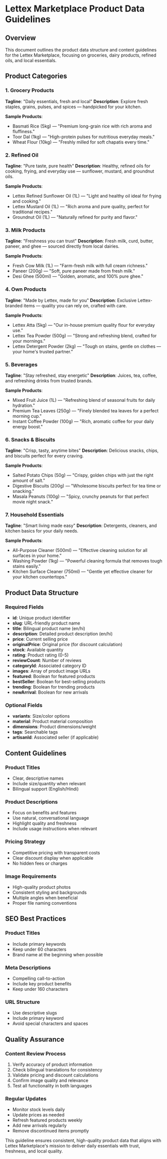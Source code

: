 # Lettex Marketplace Product Data Guidelines

## Overview
This document outlines the product data structure and content guidelines for the Lettex Marketplace, focusing on groceries, dairy products, refined oils, and local essentials.

## Product Categories

### 1. Grocery Products
**Tagline**: "Daily essentials, fresh and local"
**Description**: Explore fresh staples, grains, pulses, and spices — handpicked for your kitchen.

**Sample Products**:
- Basmati Rice (5kg) — "Premium long-grain rice with rich aroma and fluffiness."
- Toor Dal (1kg) — "High-protein pulses for nutritious everyday meals."
- Wheat Flour (10kg) — "Freshly milled for soft chapatis every time."

### 2. Refined Oil
**Tagline**: "Pure taste, pure health"
**Description**: Healthy, refined oils for cooking, frying, and everyday use — sunflower, mustard, and groundnut oils.

**Sample Products**:
- Lettex Refined Sunflower Oil (1L) — "Light and healthy oil ideal for frying and cooking."
- Lettex Mustard Oil (1L) — "Rich aroma and pure quality, perfect for traditional recipes."
- Groundnut Oil (1L) — "Naturally refined for purity and flavor."

### 3. Milk Products
**Tagline**: "Freshness you can trust"
**Description**: Fresh milk, curd, butter, paneer, and ghee — sourced directly from local dairies.

**Sample Products**:
- Fresh Cow Milk (1L) — "Farm-fresh milk with full cream richness."
- Paneer (200g) — "Soft, pure paneer made from fresh milk."
- Desi Ghee (500ml) — "Golden, aromatic, and 100% pure ghee."

### 4. Own Products
**Tagline**: "Made by Lettex, made for you"
**Description**: Exclusive Lettex-branded items — quality you can rely on, crafted with care.

**Sample Products**:
- Lettex Atta (5kg) — "Our in-house premium quality flour for everyday use."
- Lettex Tea Powder (500g) — "Strong and refreshing blend, crafted for your mornings."
- Lettex Detergent Powder (2kg) — "Tough on stains, gentle on clothes — your home's trusted partner."

### 5. Beverages
**Tagline**: "Stay refreshed, stay energetic"
**Description**: Juices, tea, coffee, and refreshing drinks from trusted brands.

**Sample Products**:
- Mixed Fruit Juice (1L) — "Refreshing blend of seasonal fruits for daily hydration."
- Premium Tea Leaves (250g) — "Finely blended tea leaves for a perfect morning cup."
- Instant Coffee Powder (100g) — "Rich, aromatic coffee for your daily energy boost."

### 6. Snacks & Biscuits
**Tagline**: "Crisp, tasty, anytime bites"
**Description**: Delicious snacks, chips, and biscuits perfect for every craving.

**Sample Products**:
- Salted Potato Chips (50g) — "Crispy, golden chips with just the right amount of salt."
- Digestive Biscuits (200g) — "Wholesome biscuits perfect for tea time or snacking."
- Masala Peanuts (100g) — "Spicy, crunchy peanuts for that perfect movie night snack."

### 7. Household Essentials
**Tagline**: "Smart living made easy"
**Description**: Detergents, cleaners, and kitchen basics for your daily needs.

**Sample Products**:
- All-Purpose Cleaner (500ml) — "Effective cleaning solution for all surfaces in your home."
- Washing Powder (1kg) — "Powerful cleaning formula that removes tough stains easily."
- Kitchen Surface Cleaner (750ml) — "Gentle yet effective cleaner for your kitchen countertops."

## Product Data Structure

### Required Fields
- **id**: Unique product identifier
- **slug**: URL-friendly product name
- **title**: Bilingual product name (en/hi)
- **description**: Detailed product description (en/hi)
- **price**: Current selling price
- **originalPrice**: Original price (for discount calculation)
- **stock**: Available quantity
- **rating**: Product rating (0-5)
- **reviewCount**: Number of reviews
- **categoryId**: Associated category ID
- **images**: Array of product image URLs
- **featured**: Boolean for featured products
- **bestSeller**: Boolean for best-selling products
- **trending**: Boolean for trending products
- **newArrival**: Boolean for new arrivals

### Optional Fields
- **variants**: Size/color options
- **material**: Product material composition
- **dimensions**: Product dimensions/weight
- **tags**: Searchable tags
- **artisanId**: Associated seller (if applicable)

## Content Guidelines

### Product Titles
- Clear, descriptive names
- Include size/quantity when relevant
- Bilingual support (English/Hindi)

### Product Descriptions
- Focus on benefits and features
- Use natural, conversational language
- Highlight quality and freshness
- Include usage instructions when relevant

### Pricing Strategy
- Competitive pricing with transparent costs
- Clear discount display when applicable
- No hidden fees or charges

### Image Requirements
- High-quality product photos
- Consistent styling and backgrounds
- Multiple angles when beneficial
- Proper file naming conventions

## SEO Best Practices

### Product Titles
- Include primary keywords
- Keep under 60 characters
- Brand name at the beginning when possible

### Meta Descriptions
- Compelling call-to-action
- Include key product benefits
- Keep under 160 characters

### URL Structure
- Use descriptive slugs
- Include primary keyword
- Avoid special characters and spaces

## Quality Assurance

### Content Review Process
1. Verify accuracy of product information
2. Check bilingual translations for consistency
3. Validate pricing and discount calculations
4. Confirm image quality and relevance
5. Test all functionality in both languages

### Regular Updates
- Monitor stock levels daily
- Update prices as needed
- Refresh featured products weekly
- Add new arrivals regularly
- Remove discontinued items promptly

This guideline ensures consistent, high-quality product data that aligns with Lettex Marketplace's mission to deliver daily essentials with trust, freshness, and local quality.